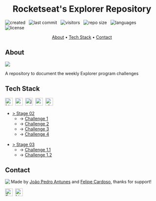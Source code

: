 <h1 align="center">
	Rocketseat's Explorer Repository
</h1>

![created](https://badges.pufler.dev/created/JPAntunes1/RocketSeat_Repository?color=5F9EA0) &nbsp;
![last commit](https://img.shields.io/github/last-commit/JPAntunes1/RocketSeat_Repository?color=5F9EA0 'last commit') &nbsp;
![visitors](https://visitor-badge.glitch.me/badge?page_id=JPAntunes1.RocketSeat_Repository&right_color=CadetBlue) &nbsp;
![repo size](https://img.shields.io/github/repo-size/JPAntunes1/RocketSeat_Repository?color=5F9EA0 'repo size') &nbsp;
![languages](https://img.shields.io/github/languages/count/JPAntunes1/RocketSeat_Repository?color=5F9EA0 'languages') &nbsp;
![license](https://img.shields.io/github/license/JPAntunes1/RocketSeat_Repository?color=5F9EA0) 

<p align="center">
	<a href="#about">About</a> •
	<a href="#tech-stack">Tech Stack</a> •
	<a href="#contact">Contact</a> 
</p>

## About
<img src="https://www.rocketseat.com.br/_next/image?url=%2Fassets%2Flogos%2Frocketseat.svg&w=256&q=100">

A repository to document the weekly Explorer program challenges

## Tech Stack
<img src="https://img.shields.io/badge/Html5-05122A?style=flat&logo=html5" alt="html5 Badge" height="25">&nbsp;
<img src="https://img.shields.io/badge/Css3-05122A?style=flat&logo=css3" alt="css3 Badge" height="25">&nbsp;
<img src="https://img.shields.io/badge/Javascript-05122A?style=flat&logo=javascript" alt="javascript Badge" height="25">&nbsp;
<img src="https://img.shields.io/badge/Nodejs-05122A?style=flat&logo=node.js" alt="nodejs Badge" height="25">&nbsp;
<img src="https://img.shields.io/badge/Php-05122A?style=flat&logo=php" alt="php Badge" height="25">&nbsp;

<ul>
    <li> <a href='./stage2/' target='blank'>> Stage 02 </a>
        <ul>
            <li> -> <a href='./stage2/challenge01' target='blank'> Challenge 1 </a></li>
            <li> -> <a href='./stage2/challenge02' target='blank'> Challenge 2 </a></li>
            <li> -> <a href='./stage2/challenge03' target='blank'> Challenge 3 </a></li>
            <li> -> <a href='./stage2/challenge04' target='blank'> Challenge 4 </a></li>
        </ul>
    </li>
    <br/>
    <li> <a href='./stage3/' target='blank'>> Stage 03 </a>
        <ul>
            <li> -> <a href='./stage3/challenge01-1' target='blank'> Challenge 1.1 </a> </li>
 	    <li> -> <a href='./stage3/challenge01-2' target='blank'> Challenge 1.2 </a></li>	
        </ul>
    </li>
    
</ul>

## Contact
<img align="left" src="https://avatars.githubusercontent.com/JPAntunes1?size=150">

Made by [João Pedro Antunes](https://github.com/JPAntunes1) and [Felipe Cardoso](https://github.com/fcms14), thanks for support!

<a href="mailto:joaopantunes.adv@gmail.com" target="_blank"><img src="https://img.shields.io/badge/Email-D14836?style=flat&logo=gmail&logoColor=white" alt="Email Badge" height="25"></a>&nbsp;
<a href="https://www.linkedin.com/in/joao-pedro-antuness/" target="_blank"><img src="https://img.shields.io/badge/Linkedin-0077B5?style=flat&logo=linkedin&logoColor=white" alt="LinkedIn Badge" height="25"></a>&nbsp;

<br clear="left"/>
